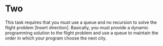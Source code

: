 # Two

This task requires that you must use a queue and no recursion to solve the flight problem [Insert direction]. Basically, you must provide a dynamic programming solution to the flight problem and use a queue to maintain the order in which your program choose the next city.